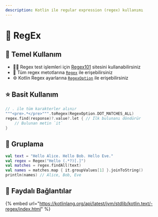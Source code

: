 ```yaml
---
description: Kotlin ile regular expression (regex) kullanımı
---
```


# 💎 RegEx

## 🧱 Temel Kullanım

* 👨‍🔬 Regex test işlemleri için [Regex101](https://regex101.com/) sitesini kullanabilirsiniz
* 💠 Tüm regex metotlarına [`Regex`](https://kotlinlang.org/api/latest/jvm/stdlib/kotlin.text/-regex/index.html) ile erişebilirsiniz
* ⚙️ Kotlin Regex ayarlarına [`RegexOption`](https://kotlinlang.org/api/latest/jvm/stdlib/kotlin.text/-regex-option/index.html) ile erişebilirsiniz

## ⭐ Basit Kullanım

```kotlin
// . ile tüm karakterler alınır
"""<pre>.*</pre>""".toRegex(RegexOption.DOT_MATCHES_ALL)
regex.find(response)?.value?.let { // İlk bulunanı döndürür
    // Bulunan metin `it`
}
```

## 🍱 Gruplama

```kotlin
val text = "Hello Alice. Hello Bob. Hello Eve."
val regex = Regex("Hello (.*?)[.]")
val matches = regex.findAll(text)
val names = matches.map { it.groupValues[1] }.joinToString()
println(names) // Alice, Bob, Eve
```

## 🔗 Faydalı Bağlantılar

{% embed url="https://kotlinlang.org/api/latest/jvm/stdlib/kotlin.text/-regex/index.html" %}

